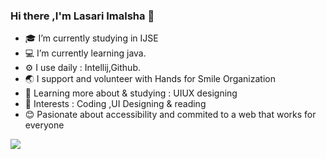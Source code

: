 ### Hi there ,I'm Lasari Imalsha 👋

- 🎓 I’m currently studying in IJSE
- 💻 I’m currently learning java.
- ⚙️ I use daily : Intellij,Github.
- 🌏 I support and volunteer with Hands for Smile Organization
- 🌱 Learning more about & studying : UIUX designing
- 💜 Interests : Coding ,UI Designing & reading
- 😊 Pasionate about accessibility and commited to a web that works for 
     everyone


<img src ="https://github-readme-stats.vercel.app/api?username=LasariImalsha&&show_icons=true&title_color=ffffff&icon_color=bb2acf&text_color=ffffff&bg_color=130f40">
